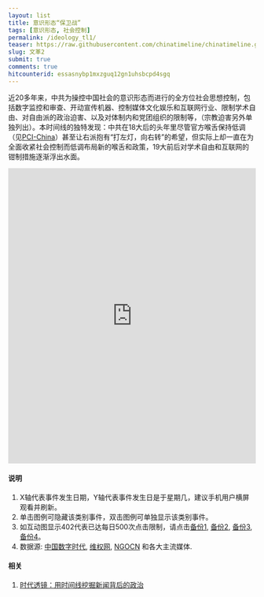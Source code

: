 ```yaml
---
layout: list
title: 意识形态“保卫战”
tags: [意识形态, 社会控制]
permalink: /ideology_tl1/
teaser: https://raw.githubusercontent.com/chinatimeline/chinatimeline.github.io/master/images/redgreatwall.jpg
slug: 文革2
submit: true
comments: true
hitcounterid: essasnybp1mxzguq12gn1uhsbcpd4sgq
---
```


近20多年来，中共为操控中国社会的意识形态而进行的全方位社会思想控制，包括数字监控和审查、开动宣传机器、控制媒体文化娱乐和互联网行业、限制学术自由、对自由派的政治迫害、以及对体制内和党团组织的限制等，（宗教迫害另外单独列出）。本时间线的独特发现：中共在18大后的头年里尽管官方喉舌保持低调（见[PCI-China](https://policychangeindex.org/overview-PCI-China.html)）甚至让右派抱有“打左灯，向右转”的希望，但实际上却一直在为全面收紧社会控制而低调布局新的喉舌和政策，19大前后对学术自由和互联网的钳制措施逐渐浮出水面。

<!-- Start of iframe Code -->
<iframe width="100%" height="600" frameborder="0" scrolling="no" src="https://plot.ly/~chinatimeline/0.embed"></iframe>

<!-- End of iframe Code -->
#### 说明
1. X轴代表事件发生日期，Y轴代表事件发生日是于星期几，建议手机用户横屏观看并刷新。
2. 单击图例可隐藏该类别事件，双击图例可单独显示该类别事件。
3. 如互动图显示402代表已达每日500次点击限制，请点击[备份1](/ideology_tl1), [备份2](/ideology_tl2), [备份3](/ideology_tl3), [备份4](/ideology_tl4)。
4. 数据源: [中国数字时代](https://chinadigitaltimes.net/chinese/), [维权网](https://wqw2010.blogspot.com/), [NGOCN](https://matters.news/@ngocncat) 和各大主流媒体.

#### 相关
1. [时代透镜：用时间线挖掘新闻背后的政治](https://matters.news/@chinatimeline/%E6%97%B6%E4%BB%A3%E9%80%8F%E9%95%9C-%E7%94%A8%E6%97%B6%E9%97%B4%E7%BA%BF%E6%8C%96%E6%8E%98%E6%96%B0%E9%97%BB%E8%83%8C%E5%90%8E%E7%9A%84%E6%94%BF%E6%B2%BB-zdpuAofz2CCLBQqoijirnM44gZJQWqVLmHYtQ43HTUS7MKe2c)
